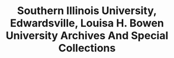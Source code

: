 ---
layout: repo
title: "Southern Illinois University, Edwardsville, Louisa H. Bowen University Archives And Special Collections"
id: 15845
permalink: repos/15845/
---